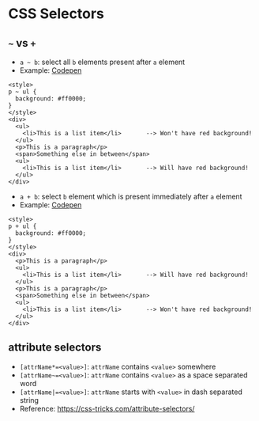 # CSS Selectors
## `~` vs `+`
* `a ~ b`: select all `b` elements present after `a` element
* Example: [Codepen](http://codepen.io/anon/pen/wgbeqy)
```
<style>
p ~ ul {
  background: #ff0000;
}
</style>
<div>
  <ul>
    <li>This is a list item</li>       --> Won't have red background!
  </ul>
  <p>This is a paragraph</p>
  <span>Something else in between</span>
  <ul>
    <li>This is a list item</li>       --> Will have red background!
  </ul>
</div>
```
* `a + b`: select `b` element which is present immediately after `a` element
* Example: [Codepen](http://codepen.io/anon/pen/ZLNyXZ)
```
<style>
p + ul {
  background: #ff0000;
}
</style>
<div>
  <p>This is a paragraph</p>
  <ul>
    <li>This is a list item</li>       --> Will have red background!
  </ul>
  <p>This is a paragraph</p>
  <span>Something else in between</span>
  <ul>
    <li>This is a list item</li>       --> Won't have red background!
  </ul>
</div>
```

## attribute selectors
* `[attrName*=<value>]`: `attrName` contains `<value>` somewhere
* `[attrName~=<value>]`: `attrName` contains `<value>` as a space separated word
* `[attrName|=<value>]`: `attrName` starts with `<value>` in dash separated string
* Reference: https://css-tricks.com/attribute-selectors/
